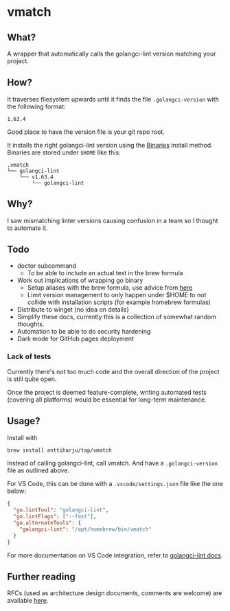 # vmatch

## What?

A wrapper that automatically calls the golangci-lint version matching your project.

## How?

It traverses filesystem upwards until it finds the file `.golangci-version` with the following format:

```
1.63.4
```

Good place to have the version file is your git repo root.

It installs the right golangci-lint version using the [Binaries](https://golangci-lint.run/welcome/install/#binaries) install method. Binaries are stored under `$HOME` like this:

```
.vmatch
└── golangci-lint
    └── v1.63.4
        └── golangci-lint
```

## Why?

I saw mismatching linter versions causing confusion in a team so I thought to automate it.

## Todo

- doctor subcommand
  - To be able to include an actual test in the brew formula
- Work out implications of wrapping go binary
  - Setup aliases with the brew formula, use advice from [here](https://scriptingosx.com/2017/05/where-paths-come-from/)
  - Limit version management to only happen under $HOME to not collide with installation scripts (for example homebrew formulas)
- Distribute to winget (no idea on details)
- Simplify these docs, currently this is a collection of somewhat random thoughts.
- Automation to be able to do security hardening
- Dark mode for GitHub pages deployment

### Lack of tests

Currently there's not too much code and the overall direction of the project is still quite open.

Once the project is deemed feature-complete, writing automated tests (covering all platforms) would be essential for long-term maintenance.

## Usage?

Install with

```sh
brew install anttiharju/tap/vmatch
```

Instead of calling golangci-lint, call vmatch. And have a `.golangci-version` file as outlined above.

For VS Code, this can be done with a `.vscode/settings.json` file like the one below:

```json
{
  "go.lintTool": "golangci-lint",
  "go.lintFlags": ["--fast"],
  "go.alternateTools": {
    "golangci-lint": "/opt/homebrew/bin/vmatch"
  }
}
```

For more documentation on VS Code integration, refer to [golangci-lint docs](https://golangci-lint.run/welcome/integrations/#go-for-visual-studio-code).

## Further reading

RFCs (used as architecture design documents, comments are welcome) are available [here](./rfc/).
